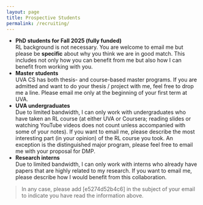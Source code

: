 ```yaml
---
layout: page 
title: Prospective Students
permalink: /recruiting/
---
```


* **PhD students for Fall 2025 (fully funded)**  
RL background is not necessary. You are welcome to email me but please be **specific** about why you think we are in good match.
This includes not only how you can benefit from me but also how I can benefit from working with you.
* **Master students**  
UVA CS has both thesis- and course-based master programs. If you are admitted and want to do your thesis / project with me, feel free to drop me a line. 
Please email me only at the beginning of your first term at UVA.
* **UVA undergraduates**  
Due to limited bandwidth, I can only work with undergraduates who have taken an RL course (at either UVA or Coursera; reading slides or watching YouTube videos does not count unless accompanied with some of your notes).
If you want to email me, please describe the most interesting part (in your opinion) of the RL course you took.
An exception is the distinguished major program, please feel free to email me with your proposal for DMP.
* **Research interns**   
Due to limited bandwidth, I can only work with interns who already have papers that are highly related to my research.
If you want to email me, please describe how I would benefit from this collaboration. 

> In any case, please add [e5274d52b4c6] in the subject of your email to indicate you have read the information above.
